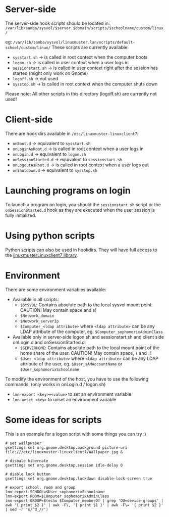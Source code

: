 # Server-side
The server-side hook scripts should be located in:  
`/var/lib/samba/sysvol/$server.$domain/scripts/$schoolname/custom/linux/`

eg: `/var/lib/samba/sysvol/linuxmuster.lan/scripts/default-school/custom/linux/`
These scripts are currently available:
- `sysstart.sh` -> is called in root context when the computer boots
- `logon.sh` -> is called in user context when a user logs in
- `sessionstart.sh` -> is called in user context right after the session has started (might only work on Gnome)
- `logoff.sh` -> not used
- `sysstop.sh` -> is called in root context when the computer shuts down

Please note: All other scripts in this directory (logoff.sh) are currently not used!

# Client-side
There are hook dirs available in `/etc/linuxmuster-linuxclient7`:
- `onBoot.d` -> equivalent to `sysstart.sh`
- `onLoginAsRoot.d` -> is called in root context when a user logs in
- `onLogin.d` -> equivalent to `logon.sh`
- `onSessionStarted.d` -> equivalent to `sessionstart.sh`
- `onLogoutAsRoot.d` -> is called in root context when a user logs out
- `onShutdown.d` -> equivalent to `sysstop.sh`

# Launching programs on login
To launch a program on login, you should the `sessionstart.sh` script or the `onSessionStarted.d` hook as they are executed when the user session is fully initialized.

# Using python scripts
Python scripts can also be used in hookdirs. They will have full access to the [linuxmusterLinuxclient7 library](https://linuxmuster.github.io/linuxmuster-linuxclient7).

# Environment
There are some environment variables available:
- Available in all scripts:
  - `$SYSVOL`: Contains absolute path to the local sysvol mount point. CAUTION! May contain space and `$`!
  - `$Network_domain`
  - `$Network_serverIp`
  - `$Computer_<ldap attribute>` where `<ldap attribute>` can be any LDAP attribute of the computer, eg. `$Computer_sophomorixAdminClass`
- Available only in server-side logon.sh and sessionstart.sh and client side onLogin.d and onSessionStarted.d:
  - `$SERVERHOME`: Contains absolute path to the local mount point of the home share of the user. CAUTION! May contain space, `(` and `:`!
  - `$User_<ldap attribute>` where `<ldap attribute>` can be any LDAP attribute of the user, eg. `$User_sAMAccountName` or `$User_sophomorixSchoolname`


To modify the environment of the host, you have to use the following commands: (only works in onLogin.d / logon.sh)
- `lmn-export <key>=<value>` to set an environment variable
- `lmn-unset <key>` to unset an environment variable

# Some ideas for scripts
This is an example for a logon script with some things you can try :)
```
# set wallpwaper
gsettings set org.gnome.desktop.background picture-uri file:///etc/linuxmuster-linuxclient7/Wallpaper.jpg &

# disbale hibernate
gsettings set org.gnome.desktop.session idle-delay 0

# diable lock button
gsettings set org.gnome.desktop.lockdown disable-lock-screen true

# export school, room and group
lmn-export SCHOOL=$User_sophomorixSchoolname
lmn-export ROOM=$Computer_sophomorixAdminClass
lmn-export GROUP=$(echo $Computer_memberOf | grep 'OU=device-groups' | awk '{ print $2 }' | awk -F\, '{ print $1 }' | awk -F\= '{ print $2 }' | sed -r 's/^d_//')
```